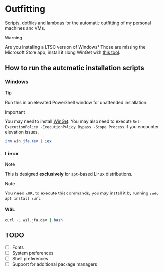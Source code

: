 # Outfitting

Scripts, dotfiles and lambdas for the automatic outfitting of my personal machines and VMs.

> [!WARNING]
> Are you installing a LTSC version of Windows? Those are missing the Microsoft Store app, install it along WinGet with [this tool](https://github.com/kkkgo/LTSC-Add-MicrosoftStore).

## How to run the automatic installation scripts

### Windows

> [!TIP]
> Run this in an elevated PowerShell window for unattended installation.

> [!IMPORTANT]
> You may need to install [WinGet](https://learn.microsoft.com/en-us/windows/package-manager/winget/#install-winget).
> You may also need to execute `Set-ExecutionPolicy -ExecutionPolicy Bypass -Scope Process` if you encounter elevation issues.

```powershell
irm win.jfa.dev | iex
```

### Linux

> [!NOTE]
> This is designed **exclusively** for `apt`-based Linux distributions.

> [!NOTE]
> You need `cURL` to execute this commands; you may install it by running `sudo apt install curl`.

#### WSL

```bash
curl -L wsl.jfa.dev | bash
```

## TODO

- [ ] Fonts
- [ ] System preferences
- [ ] Shell preferences
- [ ] Support for additional package managers
